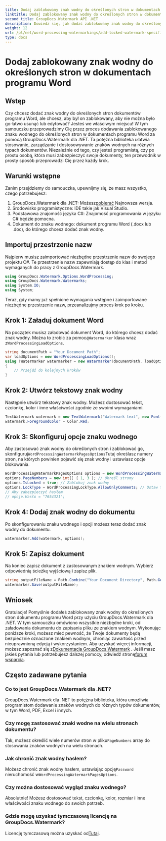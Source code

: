 ```yaml
---
title: Dodaj zablokowany znak wodny do określonych stron w dokumentach programu Word
linktitle: Dodaj zablokowany znak wodny do określonych stron w dokumentach programu Word
second_title: GroupDocs.Watermark API .NET
description: Dowiedz się, jak dodać zablokowany znak wodny do określonych stron w dokumentach programu Word za pomocą programu GroupDocs.Watermark dla platformy .NET, korzystając z naszego prostego przewodnika krok po kroku.
weight: 12
url: /pl/net/word-processing-watermarkings/add-locked-watermark-specific-pages-word-docs/
type: docs
---
```

# Dodaj zablokowany znak wodny do określonych stron w dokumentach programu Word

## Wstęp
Czy chcesz dodać znak wodny do określonych stron dokumentów programu Word, ale chcesz, aby był on zablokowany, aby nie można było go łatwo usunąć lub edytować? Jesteś we właściwym miejscu! W tym samouczku przeprowadzimy Cię przez proces dodawania zablokowanego znaku wodnego do określonych stron w dokumentach programu Word za pomocą GroupDocs.Watermark dla .NET. Ta potężna biblioteka ułatwia stosowanie, zarządzanie i dostosowywanie znaków wodnych na różnych typach dokumentów. Niezależnie od tego, czy jesteś programistą, czy po prostu osobą, która musi zabezpieczyć swoje dokumenty, ten przewodnik w prosty sposób przeprowadzi Cię przez każdy krok.
## Warunki wstępne
Zanim przejdziemy do samouczka, upewnijmy się, że masz wszystko, czego potrzebujesz:
1.  GroupDocs.Watermark dla .NET: Możesz[pobierać](https://releases.groupdocs.com/Watermark/net/) Najnowsza wersja.
2. Środowisko programistyczne: IDE takie jak Visual Studio.
3. Podstawowa znajomość języka C#: Znajomość programowania w języku C# będzie pomocna.
4. Dokument do znaku wodnego: dokument programu Word (.docx lub .doc), do którego chcesz dodać znak wodny.
## Importuj przestrzenie nazw
Najpierw musisz zaimportować niezbędne przestrzenie nazw do swojego projektu C#. Te przestrzenie nazw zapewniają dostęp do klas i metod wymaganych do pracy z GroupDocs.Watermark.
```csharp
using GroupDocs.Watermark.Options.WordProcessing;
using GroupDocs.Watermark.Watermarks;
using System.IO;
using System;
```
Teraz, gdy mamy już spełnione wymagania wstępne i zaimportowane niezbędne przestrzenie nazw, przeanalizujmy proces krok po kroku.
## Krok 1: Załaduj dokument Word
 Na początek musisz załadować dokument Word, do którego chcesz dodać znak wodny. Można to zrobić za pomocą`Watermarker` klasa wraz z`WordProcessingLoadOptions`.
```csharp
string documentPath = "Your Document Path";
var loadOptions = new WordProcessingLoadOptions();
using (Watermarker watermarker = new Watermarker(documentPath, loadOptions))
{
    // Przejdź do kolejnych kroków
}
```
## Krok 2: Utwórz tekstowy znak wodny
Następnie utwórz tekstowy znak wodny. Możesz dostosować tekst, czcionkę, kolor i inne właściwości zgodnie ze swoimi wymaganiami.
```csharp
TextWatermark watermark = new TextWatermark("Watermark text", new Font("Arial", 19));
watermark.ForegroundColor = Color.Red;
```
## Krok 3: Skonfiguruj opcje znaku wodnego
 Aby zastosować znak wodny do określonych stron i zablokować go, skonfiguruj`WordProcessingWatermarkPagesOptions`Tutaj określasz numery stron, na których powinien pojawić się znak wodny i ustawiasz opcje blokowania.
```csharp
WordProcessingWatermarkPagesOptions options = new WordProcessingWatermarkPagesOptions();
options.PageNumbers = new int[] { 1, 3 }; // Określ strony
options.IsLocked = true; // Zablokuj znak wodny
options.LockType = WordProcessingLockType.AllowOnlyComments; // Ustaw typ blokady
// Aby zabezpieczyć hasłem
// opcje.Hasło = "7654321";
```
## Krok 4: Dodaj znak wodny do dokumentu
Po skonfigurowaniu znaku wodnego i opcji możesz teraz dodać znak wodny do dokumentu.
```csharp
watermarker.Add(watermark, options);
```
## Krok 5: Zapisz dokument
Na koniec zapisz dokument z zastosowanym znakiem wodnym. Wybierz odpowiednią ścieżkę wyjściową i zapisz plik.
```csharp
string outputFileName = Path.Combine("Your Document Directory", Path.GetFileName(documentPath));
watermarker.Save(outputFileName);
```
## Wniosek
Gratulacje! Pomyślnie dodałeś zablokowany znak wodny do określonych stron dokumentu programu Word przy użyciu GroupDocs.Watermark dla .NET. W tym samouczku omówiono wszystkie niezbędne kroki, od załadowania dokumentu do zapisania pliku ze znakiem wodnym. Wykonując poniższe kroki, możesz mieć pewność, że Twoje dokumenty będą bezpiecznie oznaczone znakiem wodnym, chroniąc zawartość przed nieuprawnioną edycją i wykorzystaniem.
 Aby uzyskać więcej informacji, możesz zapoznać się z[Dokumentacja GroupDocs.Watermark](https://tutorials.groupdocs.com/Watermark/net/) . Jeśli masz jakieś pytania lub potrzebujesz dalszej pomocy, odwiedź stronę[forum wsparcia](https://forum.groupdocs.com/c/watermark/19).
## Często zadawane pytania
### Co to jest GroupDocs.Watermark dla .NET?
GroupDocs.Watermark dla .NET to potężna biblioteka, która umożliwia programistom dodawanie znaków wodnych do różnych typów dokumentów, w tym Word, PDF, Excel i innych.
### Czy mogę zastosować znaki wodne na wielu stronach dokumentu?
 Tak, możesz określić wiele numerów stron w pliku`PageNumbers` array do stosowania znaków wodnych na wielu stronach.
### Jak chronić znak wodny hasłem?
 Możesz chronić znak wodny hasłem, ustawiając opcję`Password` nieruchomość w`WordProcessingWatermarkPagesOptions`.
### Czy można dostosować wygląd znaku wodnego?
Absolutnie! Możesz dostosować tekst, czcionkę, kolor, rozmiar i inne właściwości znaku wodnego do swoich potrzeb.
### Gdzie mogę uzyskać tymczasową licencję na GroupDocs.Watermark?
 Licencję tymczasową można uzyskać od[Tutaj](https://purchase.groupdocs.com/temporary-license/).